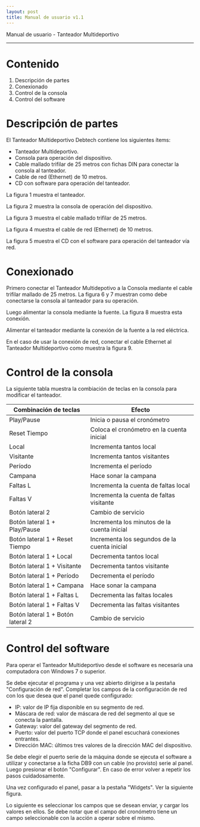 ```yaml
---
layout: post
title: Manual de usuario v1.1
---
```


Manual de usuario - Tanteador Multideportivo

---

# Contenido

 1. Descripción de partes
 2. Conexionado
 3. Control de la consola
 4. Control del software

# Descripción de partes

El Tanteador Multideportivo Debtech contiene los siguientes ítems:
 * Tanteador Multideportivo.
 * Consola para operación del dispositivo.
 * Cable mallado trifilar de 25 metros con fichas DIN para conectar la consola al tanteador.
 * Cable de red (Ethernet) de 10 metros.
 * CD con software para operación del tanteador.

La figura 1 muestra el tanteador.

La figura 2 muestra la consola de operación del dispositivo.

La figura 3 muestra el cable mallado trifilar de 25 metros.

La figura 4 muestra el cable de red (Ethernet) de 10 metros.

La figura 5 muestra el CD con el software para operación del tanteador vía red.

# Conexionado

Primero conectar el Tanteador Multidepotivo a la Consola mediante el cable trifilar mallado de 25 metros. 
La figura 6 y 7 muestran como debe conectarse la consola al tanteador para su operación.


Luego alimentar la consola mediante la fuente. La figura 8 muestra esta conexión.


Alimentar el tanteador mediante la conexión de la fuente a la red eléctrica.


En el caso de usar la conexión de red, conectar el cable Ethernet al Tanteador Multideportivo como muestra la figura 9.

# Control de la consola

La siguiente tabla muestra la combiación de teclas en la consola para modificar el tanteador.


 Combinación de teclas | Efecto  
 ------- | ------- 
 Play/Pause  | Inicia o pausa el cronómetro  
 Reset Tiempo | Coloca el cronómetro en la cuenta inicial 
 Local | Incrementa tantos local 
 Visitante | Incrementa tantos visitantes 
 Período | Incrementa el período 
 Campana | Hace sonar la campana 
 Faltas L | Incrementa la cuenta de faltas local 
 Faltas V | Incrementa la cuenta de faltas visitante 
 Botón lateral 2 | Cambio de servicio 
 Botón lateral 1 + Play/Pause | Incrementa los minutos de la cuenta inicial 
 Botón lateral 1 + Reset Tiempo |  Incrementa los segundos de la cuenta inicial 
 Botón lateral 1 + Local | Decrementa tantos local 
 Botón lateral 1 + Visitante | Decrementa tantos visitante 
 Botón lateral 1 + Período | Decrementa el período 
 Botón lateral 1 + Campana | Hace sonar la campana 
 Botón lateral 1 + Faltas L | Decrementa las faltas locales 
 Botón lateral 1 + Faltas V | Decrementa las faltas visitantes 
 Botón lateral 1 + Botón lateral 2 | Cambio de servicio 

# Control del software

Para operar el Tanteador Multideportivo desde el software es necesaría una 
computadora con Windows 7 o superior.

Se debe ejecutar el programa y una vez abierto dirigirse a la pestaña "Configuración de red". 
Completar los campos de la configuración de red con los que desea que el panel quede configurado:

 * IP: valor de IP fija disponible en su segmento de red.
 * Máscara de red: valor de máscara de red del segmento al que se conecta la pantalla.
 * Gateway: valor del gateway del segmento de red.
 * Puerto: valor del puerto TCP donde el panel escuchará conexiones entrantes.
 * Dirección MAC: últimos tres valores de la dirección MAC del dispositivo.

Se debe elegir el puerto serie de la máquina donde se ejecuta el software a utilizar y 
conectarse a la ficha DB9 con un cable (no provisto) serie al panel. Luego presionar el botón 
"Configurar". En caso de error volver a repetir los pasos cuidadosamente.

Una vez configurado el panel, pasar a la pestaña "Widgets". Ver la siguiente figura.

Lo siguiente es seleccionar los campos que se desean enviar, y cargar los valores en ellos.
Se debe notar que el campo del cronómetro tiene un campo seleccionable con la acción a 
operar sobre el mismo.








